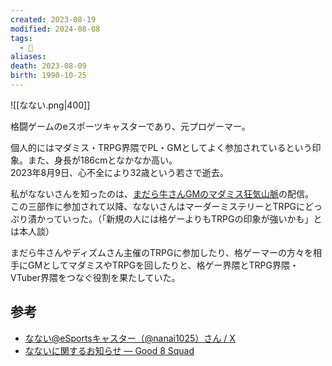 ```yaml
---
created: 2023-08-19
modified: 2024-08-08
tags:
  - 👤
aliases: 
death: 2023-08-09
birth: 1990-10-25
---
```

![[なない.png|400]]

格闘ゲームのeスポーツキャスターであり、元プロゲーマー。

個人的にはマダミス・TRPG界隈でPL・GMとしてよく参加されているという印象。また、身長が186cmとなかなか高い。  
2023年8月9日、心不全により32歳という若さで逝去。

私がなないさんを知ったのは、[まだら牛さんGMのマダミス狂気山脈](https://www.youtube.com/watch?v=MNIjw-q_iQE)の配信。  
この三部作に参加されて以降、なないさんはマーダーミステリーとTRPGにどっぷり漬かっていった。（「新規の人には格ゲーよりもTRPGの印象が強いかも」とは本人談）

まだら牛さんやディズムさん主催のTRPGに参加したり、格ゲーマーの方々を相手にGMとしてマダミスやTRPGを回したりと、格ゲー界隈とTRPG界隈・VTuber界隈をつなぐ役割を果たしていた。

## 参考
- [なない@eSportsキャスター（@nanai1025）さん / X](https://twitter.com/nanai1025?)
- [なないに関するお知らせ — Good 8 Squad](https://www.good8squad.jp/news/01)
